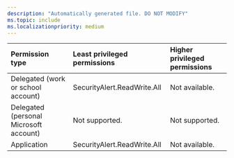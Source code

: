 ```yaml
---
description: "Automatically generated file. DO NOT MODIFY"
ms.topic: include
ms.localizationpriority: medium
---
```


|Permission type|Least privileged permissions|Higher privileged permissions|
|:---|:---|:---|
|Delegated (work or school account)|SecurityAlert.ReadWrite.All|Not available.|
|Delegated (personal Microsoft account)|Not supported.|Not supported.|
|Application|SecurityAlert.ReadWrite.All|Not available.|

